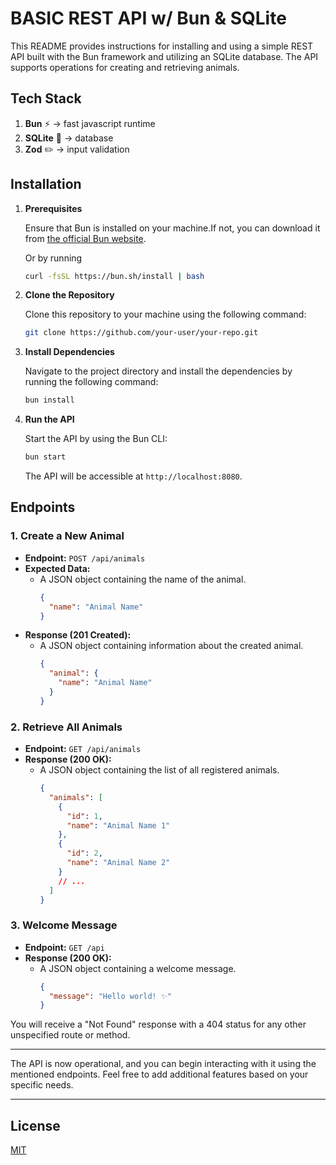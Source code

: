 # BASIC REST API w/ Bun & SQLite

This README provides instructions for installing and using a simple REST API built with the Bun framework and utilizing an SQLite database. The API supports operations for creating and retrieving animals.

## Tech Stack

1. **Bun** ⚡ -> fast javascript runtime
2. **SQLite** 📄 -> database
3. **Zod** ✏️ -> input validation

## Installation

1. **Prerequisites**

   Ensure that Bun is installed on your machine.If not, you can download it from [the official Bun website](https://bun.sh/).

   Or by running

   ```bash
   curl -fsSL https://bun.sh/install | bash
   ```

2. **Clone the Repository**

   Clone this repository to your machine using the following command:

   ```bash
   git clone https://github.com/your-user/your-repo.git
   ```

3. **Install Dependencies**

   Navigate to the project directory and install the dependencies by running the following command:

   ```bash
   bun install
   ```

4. **Run the API**

   Start the API by using the Bun CLI:

   ```bash
   bun start
   ```

   The API will be accessible at `http://localhost:8080`.

## Endpoints

### 1. Create a New Animal

- **Endpoint:** `POST /api/animals`
- **Expected Data:**
  - A JSON object containing the name of the animal.
    ```json
    {
      "name": "Animal Name"
    }
    ```
- **Response (201 Created):**
  - A JSON object containing information about the created animal.
    ```json
    {
      "animal": {
        "name": "Animal Name"
      }
    }
    ```

### 2. Retrieve All Animals

- **Endpoint:** `GET /api/animals`
- **Response (200 OK):**
  - A JSON object containing the list of all registered animals.
    ```json
    {
      "animals": [
        {
          "id": 1,
          "name": "Animal Name 1"
        },
        {
          "id": 2,
          "name": "Animal Name 2"
        }
        // ...
      ]
    }
    ```

### 3. Welcome Message

- **Endpoint:** `GET /api`
- **Response (200 OK):**
  - A JSON object containing a welcome message.
    ```json
    {
      "message": "Hello world! ✨"
    }
    ```

You will receive a "Not Found" response with a 404 status for any other unspecified route or method.

---

The API is now operational, and you can begin interacting with it using the mentioned endpoints. Feel free to add additional features based on your specific needs.

---

## License

[MIT](https://choosealicense.com/licenses/mit/)